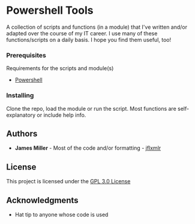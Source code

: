 # Powershell Tools

A collection of scripts and functions (in a module) that I've written and/or adapted over the course of my IT career.
I use many of these functions/scripts on a daily basis. I hope you find them useful, too!

### Prerequisites

Requirements for the scripts and module(s) 
- [Powershell](https://github.com/PowerShell/PowerShell)

### Installing

Clone the repo, load the module or run the script.
Most functions are self-explanatory or include help info.

## Authors

  - **James Miller** - Most of the code and/or formatting -
    [jflxmlr](https://github.com/jflxmlr)

## License

This project is licensed under the [GPL 3.0 License](LICENSE.md)

## Acknowledgments

  - Hat tip to anyone whose code is used
